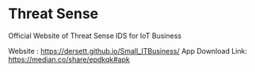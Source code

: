 # Threat Sense
Official Website of Threat Sense IDS for IoT Business

Website : https://dersett.github.io/Small_ITBusiness/
App Download Link: https://median.co/share/epdkqk#apk
